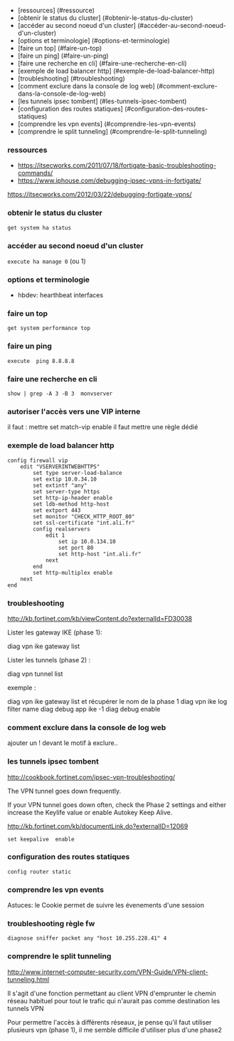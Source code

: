 * [ressources] (#ressource)
* [obtenir le status du cluster] (#obtenir-le-status-du-cluster)
* [accéder au second noeud d'un cluster] (#accéder-au-second-noeud-d'un-cluster)
* [options et terminologie] (#options-et-terminologie)
* [faire un top] (#faire-un-top)
* [faire un ping] (#faire-un-ping)
* [faire une recherche en cli] (#faire-une-recherche-en-cli)
* [exemple de load balancer http] (#exemple-de-load-balancer-http)
* [troubleshooting] (#troubleshooting)
* [comment exclure dans la console de log web] (#comment-exclure-dans-la-console-de-log-web)
* [les tunnels ipsec tombent] (#les-tunnels-ipsec-tombent)
* [configuration des routes statiques] (#configuration-des-routes-statiques)
* [comprendre les vpn events] (#comprendre-les-vpn-events)
* [comprendre le split tunneling] (#comprendre-le-split-tunneling)



### ressources
* https://itsecworks.com/2011/07/18/fortigate-basic-troubleshooting-commands/
* https://www.iphouse.com/debugging-ipsec-vpns-in-fortigate/

https://itsecworks.com/2012/03/22/debugging-fortigate-vpns/

### obtenir le status du cluster

`get system ha status`


### accéder au second noeud d'un cluster

`execute ha manage 0` (ou 1)

### options et terminologie

* hbdev: hearthbeat interfaces

### faire un top

`get system performance top`

### faire un ping

`execute  ping 8.8.8.8`

### faire une recherche en cli

`show | grep -A 3 -B 3  monvserver`

### autoriser l'accès vers une VIP interne

il faut : mettre set match-vip enable 
il faut mettre une règle dédié

### exemple de load balancer http

```
config firewall vip
    edit "VSERVERINTWEBHTTPS"
        set type server-load-balance
        set extip 10.0.34.10
        set extintf "any"
        set server-type https
        set http-ip-header enable
        set ldb-method http-host
        set extport 443
        set monitor "CHECK_HTTP_ROOT_80"
        set ssl-certificate "int.ali.fr"
        config realservers
            edit 1
                set ip 10.0.134.10
                set port 80
                set http-host "int.ali.fr"
            next
        end 
        set http-multiplex enable
    next
end
```
### troubleshooting

http://kb.fortinet.com/kb/viewContent.do?externalId=FD30038

Lister les  gateway IKE (phase 1):

diag vpn ike gateway list

Lister les tunnels (phase 2) :

diag vpn tunnel list

exemple :

diag vpn ike gateway list et récupérer le nom de la phase 1
diag vpn ike log filter name <phase1-name> 
diag debug app ike -1
diag debug enable


### comment exclure dans la console de log web
 
ajouter un ! devant le motif à exclure..

### les tunnels ipsec tombent

http://cookbook.fortinet.com/ipsec-vpn-troubleshooting/

The VPN tunnel goes down frequently.

If your VPN tunnel goes down often, check the Phase 2 settings and either increase the Keylife value or enable Autokey Keep Alive.

http://kb.fortinet.com/kb/documentLink.do?externalID=12069

`set keepalive  enable`

### configuration des routes statiques

`config router static`

### comprendre les vpn events

Astuces: le Cookie permet de suivre les évenements d'une session

### troubleshooting règle fw

```
diagnose sniffer packet any "host 10.255.228.41" 4
```

### comprendre le split tunneling

http://www.internet-computer-security.com/VPN-Guide/VPN-client-tunneling.html

Il s'agit d'une fonction permettant au client VPN d'emprunter le chemin réseau habituel pour tout le trafic qui n'aurait pas comme destination les tunnels VPN 

Pour permettre l'accès à différents réseaux, je pense qu'il faut utiliser plusieurs vpn (phase 1), il me semble difficile d'utiliser plus d'une phase2 
